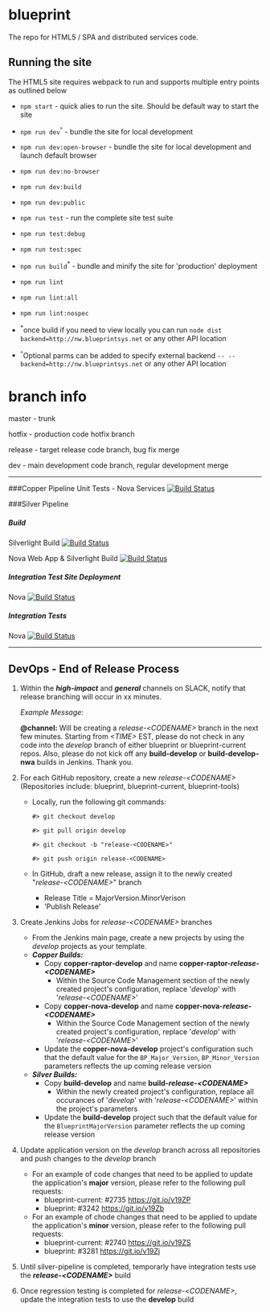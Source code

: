 # blueprint

The repo for HTML5 / SPA and distributed services code.  

## Running the site

The HTML5 site requires webpack to run and supports multiple entry points as outlined below
* `npm start` - quick alies to run the site. Should be default way to start the site
* `npm run dev`<sup>^</sup> - bundle the site for local development
* `npm run dev:open-browser` - bundle the site for local development and launch default browser
* `npm run dev:no-browser`
* `npm run dev:build`
* `npm run dev:public`
* `npm run test` - run the complete site test suite
* `npm run test:debug`
* `npm run test:spec`
* `npm run build`<sup>*</sup> - bundle and minify the site for 'production' deployment
* `npm run lint`
* `npm run lint:all`
* `npm run lint:nospec`

* <sup>*</sup>once build if you need to view locally you can run `node dist backend=http://nw.blueprintsys.net` or any other API location
* <sup>^</sup>Optional parms can be added to specify external backend `-- --backend=http://nw.blueprintsys.net` or any other API location

# branch info

master - trunk

hotfix - production code hotfix branch

release - target release code branch, bug fix merge

dev - main development code branch, regular development merge

---

###Copper Pipeline
Unit Tests - Nova Services
[![Build Status](https://jenkins.blueprintsys.net/buildStatus/icon?job=copper-nova-develop)](https://jenkins.blueprintsys.net/job/copper-nova-develop)

###Silver Pipeline
##### Build
Silverlight Build [![Build Status](https://jenkins.blueprintsys.net/buildStatus/icon?job=build-develop)](https://jenkins.blueprintsys.net/job/build-develop)

Nova Web App & Silverlight Build
[![Build Status](https://jenkins.blueprintsys.net/buildStatus/icon?job=build-develop)](https://jenkins.blueprintsys.net/job/build-develop)

##### Integration Test Site Deployment
Nova
[![Build Status](https://jenkins.blueprintsys.net/buildStatus/icon?job=deploy-site-novaIntegration)](https://jenkins.blueprintsys.net/job/deploy-site-novaIntegration)

##### Integration Tests
Nova
[![Build Status](https://jenkins.blueprintsys.net/buildStatus/icon?job=test-integration-nova-develop)](https://jenkins.blueprintsys.net/job/test-integration-nova-develop)

---
## DevOps - End of Release Process
1. Within the **_high-impact_** and **_general_** channels on SLACK, notify that release branching will occur in xx minutes.

   _Example Message:_
  
   **@channel:** Will be creating a _release-\<CODENAME>_ branch in the next few minutes. Starting from _\<TIME>_ EST, please do not check in any code into the _develop_ branch of either blueprint or blueprint-current repos. Also, please do not kick off any **build-develop** or **build-develop-nwa** builds in Jenkins. Thank you.


2. For each GitHub repository, create a new _release-\<CODENAME>_ (Repositories include: blueprint, blueprint-current, blueprint-tools)
	- Locally, run the following git commands:
	
	   `#> git checkout develop`

	   `#> git pull origin develop`
	   
	   `#> git checkout -b "release-<CODENAME>"`
	   
	   `#> git push origin release-<CODENAME>`
	   

	- In GitHub, draft a new release, assign it to the newly created "_release-\<CODENAME>_" branch
		- Release Title = MajorVersion.MinorVerison
		- 'Publish Release'


3. Create Jenkins Jobs for *release-\<CODENAME>* branches
	- From the Jenkins main page, create a new projects by using the _develop_ projects as your template.
	- **_Copper Builds:_**
		- Copy **copper-raptor-develop** and name **copper-raptor-_release-\<CODENAME>_**
			- Within the Source Code Management section of the newly created project's configuration, replace '_develop_' with '_release-\<CODENAME>_'
		- Copy **copper-nova-develop** and name **copper-nova-_release-\<CODENAME>_**
			- Within the Source Code Management section of the newly created project's configuration, replace '_develop_' with '_release-\<CODENAME>_'
		- Update the **copper-nova-develop** project's configuration such that the default value for the `BP_Major_Version`, `BP_Minor_Version` parameters reflects the up coming release version
	- **_Silver Builds:_**
		- Copy **build-develop** and name **build-_release-\<CODENAME>_**
			- Within the newly created project's configuration, replace all occurances of '_develop_' with '_release-\<CODENAME>_' within the project's parameters
		- Update the **build-develop** project such that the default value for the `BlueprintMajorVersion` parameter reflects the up coming release version


4. Update application version on the _develop_ branch across all repositories and push changes to the _develop_ branch
	- For an example of code changes that need to be applied to update the application's **major** version, please refer to the following pull requests:
		- blueprint-current: #2735 https://git.io/v19ZP
		- blueprint: #3242 https://git.io/v19Zb
	- For an example of chode changes that need to be applied to update the application's **minor** version, please refer to the following pull requests:
		- blueprint-current: #2740 https://git.io/v19ZS
		- blueprint: #3281 https://git.io/v19Zj


5. Until silver-pipeline is completed, temporarly have integration tests use the **_release-\<CODENAME>_** build


6. Once regression testing is completed for _release-\<CODENAME>_, update the integration tests to use the **develop** build
